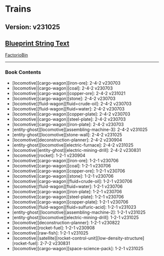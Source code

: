 # Trains

## Version: v231025

## [Blueprint String Text](https://factoriobin.com/static/cdn/forever/post/1/k/j/1KjQDUgN/0/v0/blueprint-914708043a66ecba.txt)

[FactorioBin](https://factoriobin.com/post/1KjQDUgN)

-----

### Book Contents

* [locomotive][cargo-wagon][iron-ore]: 2-4-2 v230703
* [locomotive][cargo-wagon][coal]: 2-4-2 v230703
* [locomotive][cargo-wagon][copper-ore]: 2-4-2 v231021
* [locomotive][cargo-wagon][stone]: 2-4-2 v230703
* [locomotive][fluid-wagon][fluid=crude-oil]: 2-4-2 v230703
* [locomotive][fluid-wagon][fluid=water]: 2-4-2 v230703
* [locomotive][cargo-wagon][copper-plate]: 2-4-2 v230703
* [locomotive][cargo-wagon][steel-plate]: 2-4-2 v230703
* [locomotive][cargo-wagon][iron-plate]: 2-4-2 v230703
* [entity-ghost][locomotive][assembling-machine-3]: 2-4-2 v231025
* [entity-ghost][locomotive][stone-wall]: 2-4-2 v231025
* [locomotive][deconstruction-planner]: 2-4-2 v230904
* [entity-ghost][locomotive][electric-furnace]: 2-4-2 v231025
* [locomotive][entity-ghost][electric-mining-drill]: 2-4-2 v230831
* [locomotive][rocket]: 1-2-1 v230904
* [locomotive][cargo-wagon][iron-ore]: 1-2-1 v230706
* [locomotive][cargo-wagon][coal]: 1-2-1 v230706
* [locomotive][cargo-wagon][copper-ore]: 1-2-1 v230706
* [locomotive][cargo-wagon][stone]: 1-2-1 v230706
* [locomotive][cargo-wagon][fluid=crude-oil]: 1-2-1 v230706
* [locomotive][fluid-wagon][fluid=water]: 1-2-1 v230706
* [locomotive][cargo-wagon][iron-plate]: 1-2-1 v230706
* [locomotive][cargo-wagon][steel-plate]: 1-2-1 v230706
* [locomotive][cargo-wagon][copper-plate]: 1-2-1 v230706
* [locomotive][fluid-wagon][fluid=sulfuric-acid]: 1-2-1 v231023
* [entity-ghost][locomotive][assembling-machine-2]: 1-2-1 v231025
* [entity-ghost][locomotive][electric-mining-drill]: 1-2-1 v231025
* [locomotive][deconstruction-planner]: 1-2-1 v230822
* [locomotive][rocket-fuel]: 1-2-1 v230908
* [locomotive][raw-fish]: 1-2-1 v231025
* [locomotive][satellite][rocket-control-unit][low-density-structure][rocket-fuel]: 2-7-2 v230831
* [locomotive][cargo-wagon][space-science-pack]: 1-2-1 v231025
